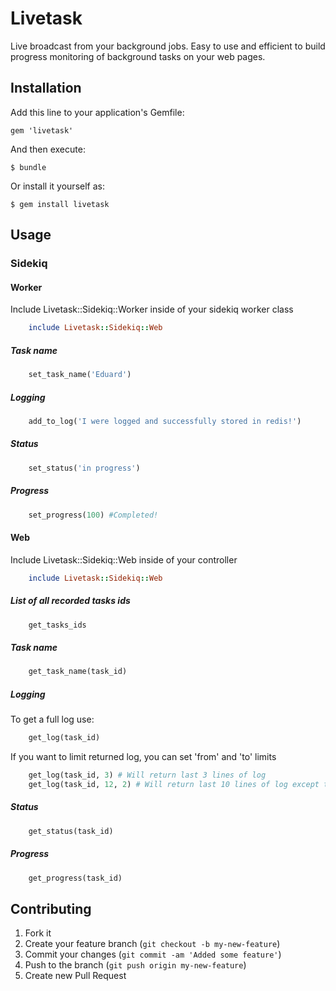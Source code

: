 # Livetask

Live broadcast from your background jobs.
Easy to use and efficient to build progress monitoring of background tasks on your web pages.

## Installation

Add this line to your application's Gemfile:

    gem 'livetask'

And then execute:

    $ bundle

Or install it yourself as:

    $ gem install livetask

## Usage

### Sidekiq
#### Worker
Include Livetask::Sidekiq::Worker inside of your sidekiq worker class
```ruby
    include Livetask::Sidekiq::Web
```
##### Task name
```ruby
    set_task_name('Eduard')
```
##### Logging
```ruby
    add_to_log('I were logged and successfully stored in redis!')
```
##### Status
```ruby
    set_status('in progress')
```
##### Progress
```ruby
    set_progress(100) #Completed!
```

#### Web
Include Livetask::Sidekiq::Web inside of your controller
```ruby
    include Livetask::Sidekiq::Web
```
##### List of all recorded tasks ids
```ruby
    get_tasks_ids
```
##### Task name
```ruby
    get_task_name(task_id)
```
##### Logging
To get a full log use:
```ruby
    get_log(task_id)
```
If you want to limit returned log, you can set 'from' and 'to' limits
```ruby
    get_log(task_id, 3) # Will return last 3 lines of log
    get_log(task_id, 12, 2) # Will return last 10 lines of log except the latest 2
```
##### Status
```ruby
    get_status(task_id)
```
##### Progress
```ruby
    get_progress(task_id)
```

## Contributing

1. Fork it
2. Create your feature branch (`git checkout -b my-new-feature`)
3. Commit your changes (`git commit -am 'Added some feature'`)
4. Push to the branch (`git push origin my-new-feature`)
5. Create new Pull Request
